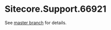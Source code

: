# Sitecore.Support.66921

See [master branch](https://github.com/sitecoresupport/Sitecore.Support.66921) for details.